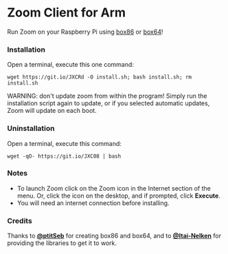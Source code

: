 # Zoom Client for Arm
Run Zoom on your Raspberry Pi using [box86](https://github.com/ptitSeb/box86/) or [box64](https://github.com/ptitSeb/box64/)!

### Installation
Open a terminal, execute this one command:
```
wget https://git.io/JXCRd -O install.sh; bash install.sh; rm install.sh
```
WARNING: don't update zoom from within the program! Simply run the installation script again to update, or if you selected automatic updates, Zoom will update on each boot.

### Uninstallation
Open a terminal, execute this command:
```
wget -qO- https://git.io/JXC08 | bash
```

### Notes
- To launch Zoom click on the Zoom icon in the Internet section of the menu. Or, click the icon on the desktop, and if prompted, click **Execute**.
- You will need an internet connection before installing.

### Credits
Thanks to [**@ptitSeb**](http://github.com/ptitSeb/) for creating box86 and box64, and to [**@Itai-Nelken**](http://github.com/Itai-Nelken/) for providing the libraries to get it to work.
